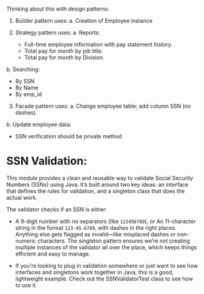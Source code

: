 Thinking about this with design patterns:
1. Builder pattern uses:
 a. Creation of Employee instance

2. Strategy pattern uses:
 a. Reports:
   - Full-time employee information with pay statement history. 
   - Total pay for month by job title.
   - Total pay for month by Division. 

 b. Searching:
   - By SSN
   - By Name
   - By emp_id

3. Facade pattern uses:
 a. Change employee table; add column SSN (no dashes).

 b. Update employee data:
   - SSN verification should be private method


# SSN Validation:
This module provides a clean and reusable way to validate Social Security Numbers (SSNs) using Java. It’s built around two key ideas: an interface that defines the rules for validation, and a singleton class that does the actual work.

The validator checks if an SSN is either:

- A 9-digit number with no separators (like `123456789`), or
An 11-character string in the format `123-45-6789`, with dashes in the right places.
Anything else gets flagged as invalid—like misplaced dashes or non-numeric characters. The singleton pattern ensures we’re not creating multiple instances of the validator all over the place, which keeps things efficient and easy to manage.

- If you're looking to plug in validation somewhere or just want to see how interfaces and singletons work together in Java, this is a good, lightweight example. Check out the SSNValidatorTest class to see how to use it.
